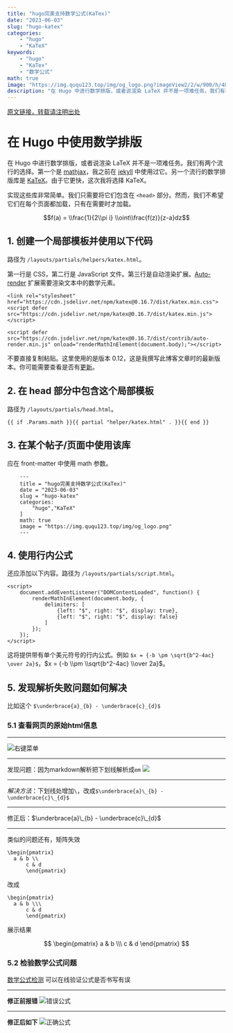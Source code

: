 ```yaml
---
title: "hugo完美支持数学公式(KaTex)"
date: "2023-06-03"
slug: "hugo-katex"
categories: 
    - "hugo"
    - "KaTeX"
keywords:
    - "hugo"
    - "KaTex"
    - "数学公式"
math: true
image: "https://img.ququ123.top/img/og_logo.png?imageView2/2/w/900/h/480"
description: "在 Hugo 中进行数学排版，或者说渲染 LaTeX 并不是一项难任务。我们有两个流行的选择。第一个是 mathjax，我之前在 jekyll 中使用过它。另一个流行的数学排版库是 KaTeX。由于它更快，这次我将选择 KaTeX。实现这些库非常简单。我们只需要将它们包含在 `<head>` 部分。然而，我们不希望它们在每个页面都加载，只有在需要时才加载。"
---
```



[原文链接，转载请注明出处](https://www.ququ123.top/2024/03/ququ-blog)

# 在 Hugo 中使用数学排版

在 Hugo 中进行数学排版，或者说渲染 LaTeX 并不是一项难任务。我们有两个流行的选择。第一个是 [mathjax](https://www.mathjax.org/)，我之前在 [jekyll](https://mertbakir.gitlab.io/jekyll/mathjax) 中使用过它。另一个流行的数学排版库是 [KaTeX](https://katex.org/)。由于它更快，这次我将选择 KaTeX。

实现这些库非常简单。我们只需要将它们包含在 `<head>` 部分。然而，我们不希望它们在每个页面都加载，只有在需要时才加载。

$$f(a) = \\frac{1}{2\\pi i} \\oint\\frac{f(z)}{z-a}dz$$

## 1. 创建一个局部模板并使用以下代码

路径为 `/layouts/partials/helpers/katex.html`。

第一行是 CSS，第二行是 JavaScript 文件。第三行是自动渲染扩展。[Auto-render](https://katex.org/docs/autorender.html) 扩展需要渲染文本中的数学元素。

```
<link rel="stylesheet" href="https://cdn.jsdelivr.net/npm/katex@0.16.7/dist/katex.min.css">
<script defer src="https://cdn.jsdelivr.net/npm/katex@0.16.7/dist/katex.min.js"></script>

<script defer src="https://cdn.jsdelivr.net/npm/katex@0.16.7/dist/contrib/auto-render.min.js" onload="renderMathInElement(document.body);"></script>

```


不要直接复制粘贴。这里使用的是版本 0.12，这是我撰写此博客文章时的最新版本。你可能需要查看是否有[更新](https://katex.org/docs/browser.html)。

## 2. 在 head 部分中包含这个局部模板
路径为 `/layouts/partials/head.html`。

```
{{ if .Params.math }}{{ partial "helper/katex.html" . }}{{ end }}

```


## 3. 在某个帖子/页面中使用该库
应在 front-matter 中使用 math 参数。

```
	---
	title = "hugo完美支持数学公式(KaTex)"
	date = "2023-06-03"
	slug = "hugo-katex"
	categories: 
	    "hugo","KaTeX"
	]
	math: true
	image = "https://img.ququ123.top/img/og_logo.png"
	---

```

## 4. 使用行内公式
还应添加以下内容。路径为 `/layouts/partials/script.html`。

```
<script>
    document.addEventListener("DOMContentLoaded", function() {
        renderMathInElement(document.body, {
            delimiters: [
                {left: "$", right: "$", display: true},
                {left: "$", right: "$", display: false}
            ]
        });
    });
</script>

```


这将提供带有单个美元符号的行内公式。例如 `$x = {-b \pm \sqrt{b^2-4ac} \over 2a}$`，$x = {-b \\pm \\sqrt{b^2-4ac} \\over 2a}$。

## 5. 发现解析失败问题如何解决
比如这个
`$\underbrace{a}_{b} - \underbrace{c}_{d}$`

### 5.1 查看网页的原始html信息
---

![右键菜单](https://img.ququ123.top/img/test.png)

---

发现问题：因为markdown解析把下划线解析成`em`
![](https://img.ququ123.top/img/%E6%88%AA%E5%B1%8F2023-06-03%2010.42.27.png)

---

*解决方法*：下划线处增加`\`，改成`$\underbrace{a}\_{b} - \underbrace{c}\_{d}$`

---

修正后：$\underbrace{a}\_{b} - \underbrace{c}\_{d}$

---

类似的问题还有，矩阵失效


```
\begin{pmatrix}
  a & b \\
      c & d
      \end{pmatrix}
```

改成

```
\begin{pmatrix}
  a & b \\\
      c & d
      \end{pmatrix}
```

展示结果

$$
\begin{pmatrix}
  a & b \\\
      c & d
      \end{pmatrix}
$$

### 5.2 检验数学公式问题
[数学公式检测](https://katex.org/#demo) 可以在线验证公式是否书写有误

----

**修正前报错**
![错误公式](https://img.ququ123.top/img/image-20230603104932811.png)

---

**修正后如下**
![正确公式](https://img.ququ123.top/img/image-20230603105010385.png)
